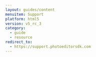 ```yaml
---
layout: guides/content
menuitem: Support
platform: html5
version: v5_rc_3
category:
  - guide
  - resource
redirect_to:
  - https://support.photoeditorsdk.com
---
```

